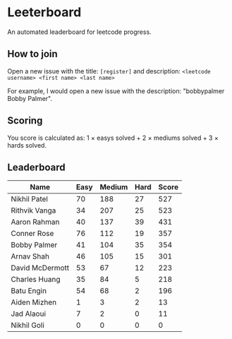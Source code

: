 # Leeterboard

An automated leaderboard for leetcode progress.

## How to join

Open a new issue with the title: `[register]` and description:
`<leetcode username> <first name> <last name>`

For example, I would open a new issue with the description: "bobbypalmer Bobby Palmer".

## Scoring

You score is calculated as:
1 $\times$ easys solved + 2 $\times$ mediums solved + 3 $\times$ hards solved.

## Leaderboard
| Name | Easy | Medium | Hard | Score |
| --- | --- | --- | --- | --- |
| Nikhil Patel | 70 | 188 | 27 | 527 |
| Rithvik Vanga | 34 | 207 | 25 | 523 |
| Aaron Rahman | 40 | 137 | 39 | 431 |
| Conner Rose | 76 | 112 | 19 | 357 |
| Bobby Palmer | 41 | 104 | 35 | 354 |
| Arnav Shah | 46 | 105 | 15 | 301 |
| David McDermott | 53 | 67 | 12 | 223 |
| Charles Huang | 35 | 84 | 5 | 218 |
| Batu Engin | 54 | 68 | 2 | 196 |
| Aiden Mizhen | 1 | 3 | 2 | 13 |
| Jad Alaoui | 7 | 2 | 0 | 11 |
| Nikhil Goli | 0 | 0 | 0 | 0 |
